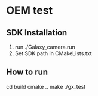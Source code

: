 # OEM test

## SDK Installation
1. run ./Galaxy_camera.run
2. Set SDK path in CMakeLists.txt

## How to run
cd build
cmake ..
make
./gx_test